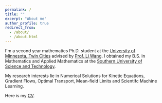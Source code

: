 ```yaml
---
permalink: /
title: ""
excerpt: "About me"
author_profile: true
redirect_from: 
  - /about/
  - /about.html
---
```


I'm a second year mathematics Ph.D. student at the [University of Minnesota, Twin Cities](https://twin-cities.umn.edu/) advised by [Prof. Li Wang](https://liwang-umn.github.io/math/). I obtained my B.S. in Mathematics and Applied Mathematics at the [Southern University of Science and Technology](https://www.sustech.edu.cn/en/).

My research interests lie in Numerical Solutions for Kinetic Equations, Gradient Flows, Optimal Transport, Mean-field Limits and Scientifc Machine Learning. 

Here is my [CV](https://hv1000.github.io/files/Yan_HUANG_CV.pdf).
